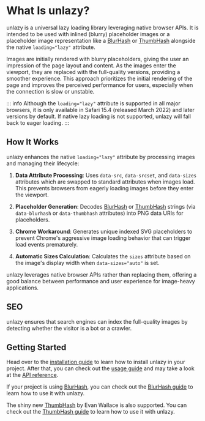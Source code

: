 # What Is unlazy?

unlazy is a universal lazy loading library leveraging native browser APIs. It is intended to be used with inlined (blurry) placeholder images or a placeholder image representation like a [BlurHash](/placeholders/blurhash) or [ThumbHash](/placeholders/thumbhash) alongside the native `loading="lazy"` attribute.

Images are initially rendered with blurry placeholders, giving the user an impression of the page layout and content. As the images enter the viewport, they are replaced with the full-quality versions, providing a smoother experience. This approach prioritizes the initial rendering of the page and improves the perceived performance for users, especially when the connection is slow or unstable.

::: info
Although the `loading="lazy"` attribute is supported in all major browsers, it is only available in Safari 15.4 (released March 2022) and later versions by default. If native lazy loading is not supported, unlazy will fall back to eager loading.
:::

## How It Works

unlazy enhances the native `loading="lazy"` attribute by processing images and managing their lifecycle:

1. **Data Attribute Processing**: Uses `data-src`, `data-srcset`, and `data-sizes` attributes which are swapped to standard attributes when images load. This prevents browsers from eagerly loading images before they enter the viewport.

2. **Placeholder Generation**: Decodes [BlurHash](/placeholders/blurhash) or [ThumbHash](/placeholders/thumbhash) strings (via `data-blurhash` or `data-thumbhash` attributes) into PNG data URIs for placeholders.

3. **Chrome Workaround**: Generates unique indexed SVG placeholders to prevent Chrome's aggressive image loading behavior that can trigger load events prematurely.

4. **Automatic Sizes Calculation**: Calculates the `sizes` attribute based on the image's display width when `data-sizes="auto"` is set.

unlazy leverages native browser APIs rather than replacing them, offering a good balance between performance and user experience for image-heavy applications.

## SEO

unlazy ensures that search engines can index the full-quality images by detecting whether the visitor is a bot or a crawler.

## Getting Started

Head over to the [installation guide](/guide/installation) to learn how to install unlazy in your project. After that, you can check out the [usage guide](/guide/usage) and may take a look at the [API reference](/api/).

If your project is using [BlurHash](https://blurha.sh), you can check out the [BlurHash guide](/placeholders/blurhash) to learn how to use it with unlazy.

The shiny new [ThumbHash](https://github.com/evanw/thumbhash) by Evan Wallace is also supported. You can check out the [ThumbHash guide](/placeholders/thumbhash) to learn how to use it with unlazy.

